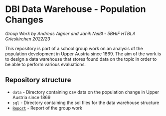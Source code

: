 # DBI Data Warehouse - Population Changes

*Group Work by Andreas Aigner and Janik Neißl - 5BHIF HTBLA Grieskirchen 2022/23*

This repository is part of a school group work on an analysis of the population development in Upper Austria since 1869. The aim of the work is to design a data warehouse that stores found data on the topic in order to be able to perform various evaluations.

## Repository structure

* `data` - Directory containing csv data on the population change in Upper Austria since 1869
* `sql` - Directory containing the sql files for the data warehouse structure
* [`Report`](DWH%20Bevölkerungsveränderung%20OÖ%20-%20Aigner%20und%20Neissl.pdf) - Report of the group work
